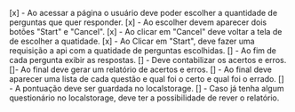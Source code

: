[x] - Ao acessar a página o usuário deve poder escolher a quantidade de perguntas que quer responder.
[x] - Ao escolher devem aparecer dois botões "Start" e "Cancel".
[x] - Ao clicar em "Cancel" deve voltar a tela de de escolher a quatidade.
[x] - Ao Clicar em "Start", deve fazer uma requisição a api com a quatidade de perguntas escolhidas.
[] - Ao fim de cada pergunta exibir as respostas.
[] - Deve contabilizar os acertos e erros.
[]- Ao final deve gerar um relatório de acertos e erros.
[] - Ao final deve aparecer uma lista de cada questão e qual foi o certo e qual foi o errado.
[] - A pontuação deve ser guardada no localstorage.
[] - Caso já tenha algum questionário no localstorage, deve ter a possibilidade de rever o relatório.
